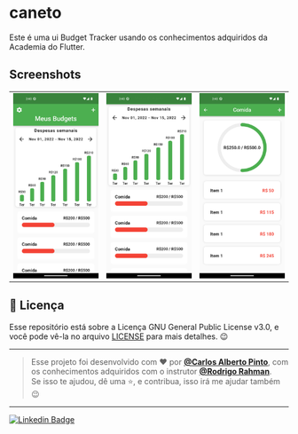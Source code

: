 # caneto

Este é uma ui Budget Tracker usando os conhecimentos adquiridos da Academia do Flutter.


## Screenshots

<table> 
  <tr>
    <td> 
      <img width="250" src="https://github.com/caneto/ui_buget_tracker/blob/main/screenshot/Screenshot1.png"/> 
    </td>
    <td>
      <img width="250" src="https://github.com/caneto/ui_buget_tracker/blob/main/screenshot/Screenshot2.png"/> 
    </td>
    <td> 
      <img width="250" src="https://github.com/caneto/ui_buget_tracker/blob/main/screenshot/Screenshot3.png"/> 
    </td>
  </tr>
</table>  
 
<h2>📝 Licença</h2>

<p>
   Esse repositório está sobre a Licença GNU General Public License v3.0, e você pode vê-la no arquivo <a href="https://github.com/caneto/calculator-app/blob/main/LICENSE">LICENSE</a> para mais detalhes. 😉
</p>


---

   >Esse projeto foi desenvolvido com ❤️ por **[@Carlos Alberto Pinto](https://www.linkedin.com/in/canetorj/)**, com os conhecimentos adquiridos com o instrutor **[@Rodrigo Rahman](https://br.linkedin.com/in/rodrigo-rahman)**.<br>
   Se isso te ajudou, dê uma ⭐, e contribua, isso irá me ajudar também 😉

---


[![Linkedin Badge](https://img.shields.io/badge/-Carlos%20Alberto-292929?style=flat-square&logo=Linkedin&logoColor=white&link=https://www.linkedin.com/in/canetorj/)](https://www.linkedin.com/in/canetorj/)

